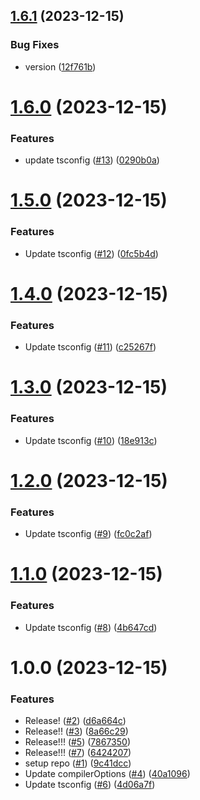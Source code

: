 ## [1.6.1](https://github.com/wakamsha/tsconfig/compare/v1.6.0...v1.6.1) (2023-12-15)


### Bug Fixes

* version ([12f761b](https://github.com/wakamsha/tsconfig/commit/12f761b9ca105df9fd966d2b5c407f84e969dc4e))

# [1.6.0](https://github.com/wakamsha/tsconfig/compare/v1.5.0...v1.6.0) (2023-12-15)


### Features

* update tsconfig ([#13](https://github.com/wakamsha/tsconfig/issues/13)) ([0290b0a](https://github.com/wakamsha/tsconfig/commit/0290b0a5c5468537742c52e7414347b477d6ba34))

# [1.5.0](https://github.com/wakamsha/tsconfig/compare/v1.4.0...v1.5.0) (2023-12-15)


### Features

* Update tsconfig ([#12](https://github.com/wakamsha/tsconfig/issues/12)) ([0fc5b4d](https://github.com/wakamsha/tsconfig/commit/0fc5b4dfc234e3111bb4ba07ae1f10ad8cdcf1ab))

# [1.4.0](https://github.com/wakamsha/tsconfig/compare/v1.3.0...v1.4.0) (2023-12-15)


### Features

* Update tsconfig ([#11](https://github.com/wakamsha/tsconfig/issues/11)) ([c25267f](https://github.com/wakamsha/tsconfig/commit/c25267f15ee27799b9ecdc8d06d4362ec2223d7f))

# [1.3.0](https://github.com/wakamsha/tsconfig/compare/v1.2.0...v1.3.0) (2023-12-15)


### Features

* Update tsconfig ([#10](https://github.com/wakamsha/tsconfig/issues/10)) ([18e913c](https://github.com/wakamsha/tsconfig/commit/18e913c5beb5ecdd361ee744a1102bff171e244b))

# [1.2.0](https://github.com/wakamsha/tsconfig/compare/v1.1.0...v1.2.0) (2023-12-15)


### Features

* Update tsconfig ([#9](https://github.com/wakamsha/tsconfig/issues/9)) ([fc0c2af](https://github.com/wakamsha/tsconfig/commit/fc0c2af9e9955a323931d7585a6e91568429d820))

# [1.1.0](https://github.com/wakamsha/tsconfig/compare/v1.0.0...v1.1.0) (2023-12-15)


### Features

* Update tsconfig ([#8](https://github.com/wakamsha/tsconfig/issues/8)) ([4b647cd](https://github.com/wakamsha/tsconfig/commit/4b647cdd67a1b76a3d58b1bca1617d931a827512))

# 1.0.0 (2023-12-15)


### Features

* Release! ([#2](https://github.com/wakamsha/tsconfig/issues/2)) ([d6a664c](https://github.com/wakamsha/tsconfig/commit/d6a664c2e147769d4d31e2d1cf0b214ed8dc0b0f))
* Release!! ([#3](https://github.com/wakamsha/tsconfig/issues/3)) ([8a66c29](https://github.com/wakamsha/tsconfig/commit/8a66c292beac21a759835546d03172e48c1df287))
* Release!!! ([#5](https://github.com/wakamsha/tsconfig/issues/5)) ([7867350](https://github.com/wakamsha/tsconfig/commit/78673508c20abde39c2ea79d374498453e266e58))
* Release!!! ([#7](https://github.com/wakamsha/tsconfig/issues/7)) ([6424207](https://github.com/wakamsha/tsconfig/commit/642420757a7da3d70efb26abb8b22a3b19784929))
* setup repo ([#1](https://github.com/wakamsha/tsconfig/issues/1)) ([9c41dcc](https://github.com/wakamsha/tsconfig/commit/9c41dccbe558f4f86dbdddcb610a0bfe337181f4))
* Update compilerOptions ([#4](https://github.com/wakamsha/tsconfig/issues/4)) ([40a1096](https://github.com/wakamsha/tsconfig/commit/40a10962e98eef87090ce4e41cc5d75b61f6a429))
* Update tsconfig ([#6](https://github.com/wakamsha/tsconfig/issues/6)) ([4d06a7f](https://github.com/wakamsha/tsconfig/commit/4d06a7f44ed608d65965d385e4a5b5a4afe8ebd9))
